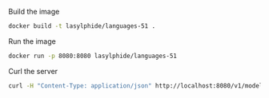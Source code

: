 Build the image
```bash
docker build -t lasylphide/languages-51 .
```

Run the image
```bash
docker run -p 8080:8080 lasylphide/languages-51
```

Curl the server
```bash 
curl -H "Content-Type: application/json" http://localhost:8080/v1/models/languages-51:predict -d @./input.json
```